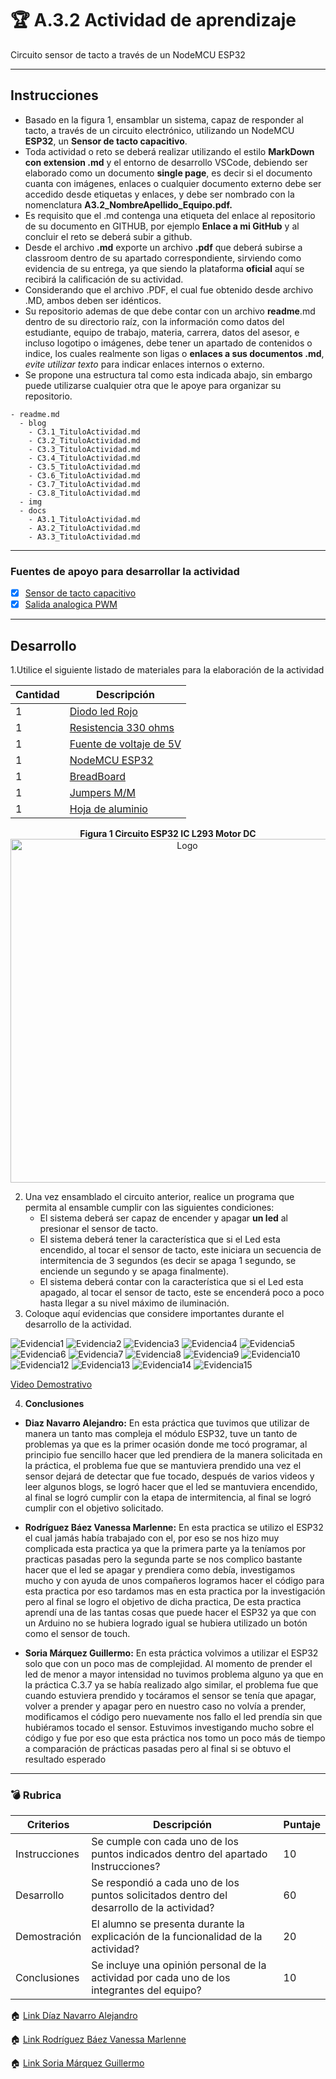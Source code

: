 # :trophy: A.3.2 Actividad de aprendizaje

Circuito sensor de tacto a través de un NodeMCU ESP32
___

## Instrucciones

- Basado en la figura 1, ensamblar un sistema, capaz de responder al tacto, a través de un circuito electrónico, utilizando un NodeMCU **ESP32**, un  **Sensor de tacto capacitivo**.
- Toda actividad o reto se deberá realizar utilizando el estilo **MarkDown con extension .md** y el entorno de desarrollo VSCode, debiendo ser elaborado como un documento **single page**, es decir si el documento cuanta con imágenes, enlaces o cualquier documento externo debe ser accedido desde etiquetas y enlaces, y debe ser nombrado con la nomenclatura **A3.2_NombreApellido_Equipo.pdf.**
- Es requisito que el .md contenga una etiqueta del enlace al repositorio de su documento en GITHUB, por ejemplo **Enlace a mi GitHub** y al concluir el reto se deberá subir a github.
- Desde el archivo **.md** exporte un archivo **.pdf** que deberá subirse a classroom dentro de su apartado correspondiente, sirviendo como evidencia de su entrega, ya que siendo la plataforma **oficial** aquí se recibirá la calificación de su actividad.
- Considerando que el archivo .PDF, el cual fue obtenido desde archivo .MD, ambos deben ser idénticos.
- Su repositorio ademas de que debe contar con un archivo **readme**.md dentro de su directorio raíz, con la información como datos del estudiante, equipo de trabajo, materia, carrera, datos del asesor, e incluso logotipo o imágenes, debe tener un apartado de contenidos o indice, los cuales realmente son ligas o **enlaces a sus documentos .md**, _evite utilizar texto_ para indicar enlaces internos o externo.
- Se propone una estructura tal como esta indicada abajo, sin embargo puede utilizarse cualquier otra que le apoye para organizar su repositorio.
  
```
- readme.md
  - blog
    - C3.1_TituloActividad.md
    - C3.2_TituloActividad.md
    - C3.3_TituloActividad.md
    - C3.4_TituloActividad.md
    - C3.5_TituloActividad.md
    - C3.6_TituloActividad.md
    - C3.7_TituloActividad.md
    - C3.8_TituloActividad.md
  - img
  - docs
    - A3.1_TituloActividad.md
    - A3.2_TituloActividad.md
    - A3.3_TituloActividad.md
```
___

### Fuentes de apoyo para desarrollar la actividad

- [x] [Sensor de tacto capacitivo](https://randomnerdtutorials.com/esp32-touch-pins-arduino-ide/)
- [x] [Salida analogica PWM](https://randomnerdtutorials.com/esp32-pwm-arduino-ide/)

___

## Desarrollo

1.Utilice el siguiente listado de materiales para la elaboración de la actividad

| Cantidad | Descripción                                                                                                                                                                                                                |
| -------- | -------------------------------------------------------------------------------------------------------------------------------------------------------------------------------------------------------------------------- |
| 1        | [Diodo led Rojo](http://www.geekbotelectronics.com/producto/led-difuso-rojo-5-mm/?fbclid=IwAR2K_EKbt2bLc8DudtMlrobIGe9_nxTQeBX7MGTMVcHy1JOX4oEUy6e80KA)                                                                                                                                                                                                            |
| 1        | [Resistencia 330 ohms](http://www.geekbotelectronics.com/producto/resistencia-330-ohm-14-w/)                                                                                                                                                                                                      |
| 1        | [Fuente de voltaje de 5V](https://cdmxelectronica.com/producto/fuente-de-alimentacion-5v-10a/?fbclid=IwAR15RfMlezmFFmyANYkic_s4v92n-gDb2LmEmYoXCV5cpHwf0rorGInB5JU)                                                                                                                                                                                                   |
| 1        | [NodeMCU ESP32](https://www.amazon.com.mx/ESP-32-ESP-32S-ESP-WROOM-32-ESP32-S-desarrollo/dp/B07TBFC75Z/ref=sr_1_2?__mk_es_MX=%C3%85M%C3%85%C5%BD%C3%95%C3%91&dchild=1&keywords=esp32&qid=1599003438&sr=8-2)                |
| 1        | [BreadBoard](https://www.amazon.com.mx/Deke-Home-Breadboard-distribuci%C3%B3n-electr%C3%B3nica/dp/B086C9HK7V/ref=sr_1_22?__mk_es_MX=%C3%85M%C3%85%C5%BD%C3%95%C3%91&dchild=1&keywords=breadboard&qid=1599003455&sr=8-22)   |
| 1        | [Jumpers M/M](https://www.amazon.com.mx/ELEGOO-Macho-Hembra-Macho-Macho-Hembra-Hembra-Protoboard/dp/B06ZXSQ5WG/ref=sr_1_1?__mk_es_MX=%C3%85M%C3%85%C5%BD%C3%95%C3%91&dchild=1&keywords=jumper+wires&qid=1599003519&sr=8-1) |
| 1        | [Hoja de aluminio](https://articulo.mercadolibre.com.mx/MLM-809626212-kirkland-papel-aluminio-500-hojas-30x27cm-grueso-resistente-_JM#position=6&type=item&tracking_id=72981c0a-4b7b-46dc-9a8f-48d5fb9f4e8d)                                                                                                                                        
<p align="center"> 
    <strong>Figura 1 Circuito ESP32 IC L293 Motor DC</strong>
    <img alt="Logo" src="../img/C3.x_ESP32_Touch_sensitive_led_schematic.jpg"
    width=550 height=550>
</p>

2. Una vez ensamblado el circuito anterior, realice un programa que permita al ensamble cumplir con las siguientes condiciones:
    - El sistema deberá ser capaz de encender y apagar **un led** al presionar el sensor de tacto.
    - El sistema deberá tener la característica que si el Led esta encendido, al tocar el sensor de tacto, este iniciara un secuencia de intermitencia de 3 segundos (es decir se apaga 1 segundo, se enciende un segundo y se apaga finalmente).
    - El sistema deberá contar con la característica que si el Led esta apagado, al tocar el sensor de tacto, este se encenderá poco a poco hasta llegar a su nivel máximo de iluminación.
3. Coloque aquí evidencias que considere importantes durante el desarrollo de la actividad.

![Evidencia1](../img/A3.2E1.jpg)
![Evidencia2](../img/A3.2E2.jpg)
![Evidencia3](../img/A3.2E2.2.png)
![Evidencia4](../img/A3.2E2.3.png)
![Evidencia5](../img/A3.2E3.png)
![Evidencia6](../img/A3.2E4.png)
![Evidencia7](../img/A3.2E5.png)
![Evidencia8](../img/A3.2E6.png)
![Evidencia9](../img/A3.2E7.png)
![Evidencia10](../img/A3.2E8.png)
![Evidencia12](../img/A3.2E9.png)
![Evidencia13](../img/A3.2E10.png)
![Evidencia14](../img/A3.2E11.png)
![Evidencia15](../img/A3.2E12.png)

[Video Demostrativo](https://drive.google.com/file/d/12wxVzegiGYQwuhd8QNXWkHAMUl-ulVy4/view?usp=sharing)

4. **Conclusiones**

* **Diaz Navarro Alejandro:** En esta práctica que tuvimos que utilizar de manera un tanto mas compleja el módulo ESP32, tuve un tanto de problemas ya que es la primer ocasión donde me tocó programar, al principio fue sencillo hacer que led prendiera de la manera solicitada en la práctica, el problema fue que se mantuviera prendido una vez el sensor dejará de detectar que fue tocado, después de varios videos y leer algunos blogs, se logró hacer que el led se mantuviera encendido, al final se logró cumplir con la etapa de intermitencia, al final se logró cumplir con el objetivo solicitado.

* **Rodríguez Báez Vanessa Marlenne:** En esta practica se utilizo el ESP32 el cual jamás había trabajado con el, por eso se nos hizo muy complicada esta practica ya que la primera parte ya la teníamos por practicas pasadas pero la segunda parte se nos complico bastante hacer que el led se apagar y prendiera como debía, investigamos mucho y con ayuda de unos compañeros logramos hacer el código para esta practica por eso tardamos mas en esta practica por la investigación pero al final se logro el objetivo de dicha practica, De esta practica aprendí una de las tantas cosas que puede hacer el ESP32 ya que con un Arduino no se hubiera logrado igual se hubiera utilizado un botón como el sensor de touch.

* **Soria Márquez Guillermo:** En esta práctica volvimos a utilizar el ESP32 solo que con un poco mas de complejidad. Al momento de prender el led de menor a mayor intensidad no tuvimos problema alguno ya que en la práctica C.3.7 ya se había realizado algo similar, el problema fue que cuando estuviera prendido y tocáramos el sensor se tenía que apagar, volver a prender y apagar pero en nuestro caso no volvía a prender, modificamos el código pero nuevamente nos fallo el led prendía sin que hubiéramos tocado el sensor. Estuvimos investigando mucho sobre el código y fue por eso que esta práctica nos tomo un poco más de tiempo a comparación de prácticas pasadas pero al final si se obtuvo el resultado esperado
___

### :bomb: Rubrica

| Criterios     | Descripción                                                                                  | Puntaje |
| ------------- | -------------------------------------------------------------------------------------------- | ------- |
| Instrucciones | Se cumple con cada uno de los puntos indicados dentro del apartado Instrucciones?            | 10      |
| Desarrollo    | Se respondió a cada uno de los puntos solicitados dentro del desarrollo de la actividad?     | 60      |
| Demostración  | El alumno se presenta durante la explicación de la funcionalidad de la actividad?            | 20      |
| Conclusiones  | Se incluye una opinión personal de la actividad  por cada uno de los integrantes del equipo? | 10      |


:house: [Link  Díaz Navarro Alejandro](https://github.com/AlejandroDiaz96/SistemasProgramables2020)

:house: [Link Rodríguez Báez Vanessa Marlenne](https://github.com/vanessamRodriguez/Sistemas_Programables)

:house: [Link Soria Márquez Guillermo](https://github.com/GuillermoSoria97/Sistemas_P)
